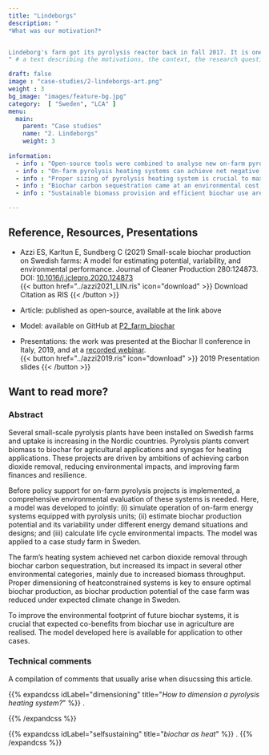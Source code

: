 ```yaml
---
title: "Lindeborgs"
description: "
*What was our motivation?*


Lindeborg's farm got its pyrolysis reactor back in fall 2017. It is one of the first farms in Sweden equipped with a such a reactor to provide heating to its premises and produce biochar. Our case study was performed in 2018-2019, at a time when little data from the plant were available and some operational challenges were reported, in particular during warm winter days. Therefore, the research focused on combining LCA to simulations of the operation of small-scale reactors at the farm level. 
" # a text describing the motivations, the context, the research questions, attratively

draft: false
image : "case-studies/2-lindeborgs-art.png"
weight : 3
bg_image: "images/feature-bg.jpg"
category:  [ "Sweden", "LCA" ]
menu:
  main:
    parent: "Case studies"
    name: "2. Lindeborgs"
    weight: 3
 
information:
  - info : "Open-source tools were combined to analyse new on-farm pyrolysis heating systems."
  - info : "On-farm pyrolysis heating systems can achieve net negative emissions with biochar."
  - info : "Proper sizing of pyrolysis heating system is crucial to maximise biochar production."
  - info : "Biochar carbon sequestration came at an environmental cost, increased biomass use."
  - info : "Sustainable biomass provision and efficient biochar use are determinant factors."

---
```


## **Reference, Resources, Presentations** 
- Azzi ES, Karltun E, Sundberg C (2021) Small-scale biochar production on Swedish farms: A model for estimating potential, variability, and environmental performance. Journal of Cleaner Production 280:124873. DOI: [10.1016/j.jclepro.2020.124873](https://doi.org/10.1016/j.jclepro.2020.124873)
<br/>{{< button href="../azzi2021_LIN.ris" icon="download" >}} Download Citation as RIS {{< /button >}}  

- Article: published as open-source, available at the link above
  
- Model: available on GitHub at [P2_farm_biochar](https://github.com/ntropy-esa/P2_farm_biochar)
  
- Presentations: the work was presented at the Biochar II conference in Italy, 2019, and at a [recorded webinar](https://youtu.be/Wd1aSp3Fp-E?t=789).
<br/>{{< button href="../azzi2019.ris" icon="download" >}} 2019 Presentation slides {{< /button >}} 


## **Want to read more?**

### Abstract 

Several small-scale pyrolysis plants have been installed on Swedish farms and uptake is increasing in the Nordic countries. Pyrolysis plants convert biomass to biochar for agricultural applications and syngas for heating applications. These projects are driven by ambitions of achieving carbon dioxide removal, reducing environmental impacts, and improving farm finances and resilience.

 Before policy support for on-farm pyrolysis projects is implemented, a comprehensive environmental evaluation of these systems is needed. Here, a model was developed to jointly: (i) simulate operation of on-farm energy systems equipped with pyrolysis units; (ii) estimate biochar production potential and its variability under different energy demand situations and designs; and (iii) calculate life cycle environmental impacts. The model was applied to a case study farm in Sweden. 
 
 The farm’s heating system achieved net carbon dioxide removal through biochar carbon sequestration, but increased its impact in several other environmental categories, mainly due to increased biomass throughput. Proper dimensioning of heatconstrained systems is key to ensure optimal biochar production, as biochar production potential of the case farm was reduced under expected climate change in Sweden.
 
 To improve the environmental footprint of future biochar systems, it is crucial that expected co-benefits from biochar use in agriculture are realised. The model developed here is available for application to other cases.

### Technical comments

A compilation of comments that usually arise when disucssing this article.

{{% expandcss idLabel="dimensioning" title="*How to dimension a pyrolysis heating system?*" %}}
  .    

{{% /expandcss %}}

{{% expandcss idLabel="selfsustaining" title="*biochar as heat*" %}}
  .
{{% /expandcss %}}